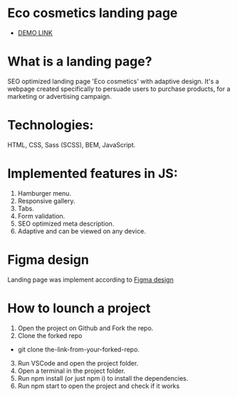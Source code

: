 # Eco cosmetics landing page
- [DEMO LINK](https://vladyslava-buzova.github.io/<repo_name>/)

# What is a landing page?
SEO optimized landing page 'Eco cosmetics' with adaptive design.
It's a webpage created specifically to persuade users to purchase products, for a marketing or advertising campaign.

# Technologies:
HTML, CSS, Sass (SCSS), BEM, JavaScript.

# Implemented features in JS:
1. Hamburger menu.
2. Responsive gallery.
3. Tabs.
4. Form validation.
5. SEO optimized meta description.
6. Adaptive and can be viewed on any device.

# Figma design
Landing page was implement according to
[Figma design](https://www.figma.com/file/JssZ43sciNf3WY4UGjFy6I/Brand-of-eco-cosmetics-_FE-students-(Copy)?node-id=21779%3A2&t=i8UF0JQ3qgRCeZuf-0)

# How to lounch a project
1. Open the project on Github and Fork the repo.
2. Clone the forked repo
  - git clone the-link-from-your-forked-repo.
3. Run VSCode and open the project folder.
4. Open a terminal in the project folder.
5. Run npm install (or just npm i) to install the dependencies.
6. Run npm start to open the project and check if it works
